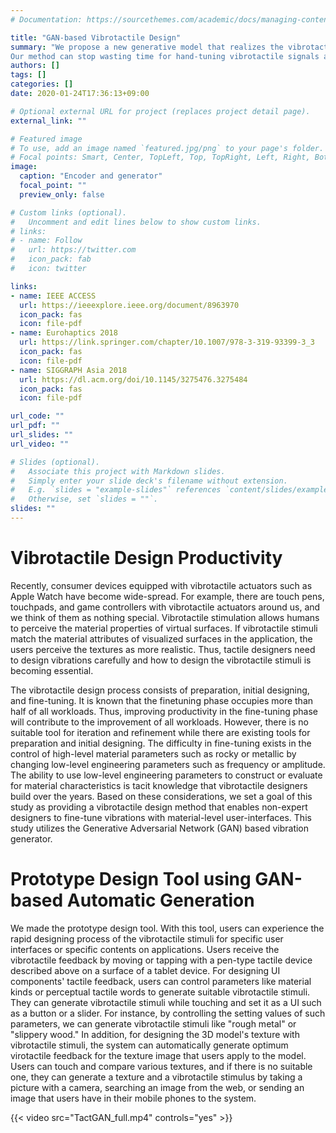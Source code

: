```yaml
---
# Documentation: https://sourcethemes.com/academic/docs/managing-content/

title: "GAN-based Vibrotactile Design"
summary: "We propose a new generative model that realizes the vibrotactile generation automatically based on texture images or material attributes.
Our method can stop wasting time for hand-tuning vibrotactile signals and it promotes the rapid-design of vibrotactile signals."
authors: []
tags: []
categories: []
date: 2020-01-24T17:36:13+09:00

# Optional external URL for project (replaces project detail page).
external_link: ""

# Featured image
# To use, add an image named `featured.jpg/png` to your page's folder.
# Focal points: Smart, Center, TopLeft, Top, TopRight, Left, Right, BottomLeft, Bottom, BottomRight.
image:
  caption: "Encoder and generator"
  focal_point: ""
  preview_only: false

# Custom links (optional).
#   Uncomment and edit lines below to show custom links.
# links:
# - name: Follow
#   url: https://twitter.com
#   icon_pack: fab
#   icon: twitter

links:
- name: IEEE ACCESS
  url: https://ieeexplore.ieee.org/document/8963970
  icon_pack: fas
  icon: file-pdf
- name: Eurohaptics 2018
  url: https://link.springer.com/chapter/10.1007/978-3-319-93399-3_3
  icon_pack: fas
  icon: file-pdf
- name: SIGGRAPH Asia 2018
  url: https://dl.acm.org/doi/10.1145/3275476.3275484
  icon_pack: fas
  icon: file-pdf

url_code: ""
url_pdf: ""
url_slides: ""
url_video: ""

# Slides (optional).
#   Associate this project with Markdown slides.
#   Simply enter your slide deck's filename without extension.
#   E.g. `slides = "example-slides"` references `content/slides/example-slides.md`.
#   Otherwise, set `slides = ""`.
slides: ""
---
```



# Vibrotactile Design Productivity

Recently, consumer devices equipped with vibrotactile actuators such as Apple Watch have become wide-spread.
For example, there are touch pens, touchpads, and game controllers with vibrotactile
actuators around us, and we think of them as nothing
special.
Vibrotactile stimulation allows humans to perceive
the material properties of virtual surfaces.
If vibrotactile stimuli match the material attributes of visualized
surfaces in the application, the users perceive the textures
as more realistic.
Thus, tactile designers need to design vibrations carefully and how to design the vibrotactile stimuli is becoming essential.

The vibrotactile design process consists of preparation,
initial designing, and fine-tuning. It is known that the finetuning
phase occupies more than half of all workloads.
Thus, improving productivity in the fine-tuning phase will contribute to the improvement of all workloads.
However, there is no suitable tool for iteration and refinement while
there are existing tools for preparation and initial designing.
The difficulty in fine-tuning exists in the control of high-level material parameters such as rocky or metallic by changing low-level engineering parameters such as
frequency or amplitude.
The ability to use low-level engineering parameters to construct or evaluate for material characteristics is tacit knowledge that vibrotactile designers build over the years.
Based on these considerations, we set a goal of this study as providing a vibrotactile design method that enables non-expert designers to fine-tune vibrations with material-level
user-interfaces.
This study utilizes the Generative Adversarial Network (GAN) based vibration generator.

# Prototype Design Tool using GAN-based Automatic Generation

We made the prototype design tool.
With this tool, users can experience the rapid designing process of the vibrotactile stimuli for specific user interfaces or specific contents on applications.
Users receive the vibrotactile feedback by moving or tapping with a pen-type tactile device described above on a surface of a tablet device.
For designing UI components' tactile feedback, users can control parameters like material kinds or perceptual tactile words to generate suitable vibrotactile stimuli.
They can generate vibrotactile stimuli while touching and set it as a UI such as a button or a slider. For instance, by controlling the setting values of such parameters, we can generate vibrotactile stimuli like "rough metal" or "slippery wood."
In addition, for designing the 3D model's texture with vibrotactile stimuli, the system can automatically generate optimum virotactile feedback for the texture image that users apply to the model.
Users can touch and compare various textures, and if there is no suitable one, they can generate a texture and a vibrotactile stimulus by taking a picture with a camera, searching an image from the web, or sending an image that users have in their mobile phones to the system.

{{< video src="TactGAN_full.mp4" controls="yes" >}}
